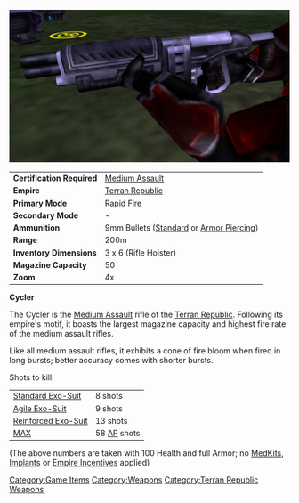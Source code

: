 ![](images/Cycler.jpg "Cycler.jpg")

|                            |                                                                                               |
| -------------------------- | --------------------------------------------------------------------------------------------- |
| **Certification Required** | [Medium Assault](Medium_Assault "wikilink")                                                   |
| **Empire**                 | [Terran Republic](Terran_Republic "wikilink")                                                 |
| **Primary Mode**           | Rapid Fire                                                                                    |
| **Secondary Mode**         | \-                                                                                            |
| **Ammunition**             | 9mm Bullets ([Standard](9mm_Bullet "wikilink") or [Armor Piercing](AP_9mm_Bullet "wikilink")) |
| **Range**                  | 200m                                                                                          |
| **Inventory Dimensions**   | 3 x 6 (Rifle Holster)                                                                         |
| **Magazine Capacity**      | 50                                                                                            |
| **Zoom**                   | 4x                                                                                            |

**Cycler**

The Cycler is the [Medium Assault](Medium_Assault "wikilink") rifle of
the [Terran Republic](Terran_Republic "wikilink"). Following its
empire's motif, it boasts the largest magazine capacity and highest fire
rate of the medium assault rifles.

Like all medium assault rifles, it exhibits a cone of fire bloom when
fired in long bursts; better accuracy comes with shorter bursts.

Shots to kill:

|                                                       |                                          |
| ----------------------------------------------------- | ---------------------------------------- |
| [Standard Exo-Suit](Standard_Exo-Suit "wikilink")     | 8 shots                                  |
| [Agile Exo-Suit](Agile_Exo-Suit "wikilink")           | 9 shots                                  |
| [Reinforced Exo-Suit](Reinforced_Exo-Suit "wikilink") | 13 shots                                 |
| [MAX](MAX "wikilink")                                 | 58 [AP](Armor_Piercing "wikilink") shots |

(The above numbers are taken with 100 Health and full Armor; no
[MedKits](MedKit "wikilink"), [Implants](Implants "wikilink") or [Empire
Incentives](Empire_Incentives "wikilink") applied)

[Category:Game Items](Category:Game_Items "wikilink")
[Category:Weapons](Category:Weapons "wikilink") [Category:Terran
Republic Weapons](Category:Terran_Republic_Weapons "wikilink")
